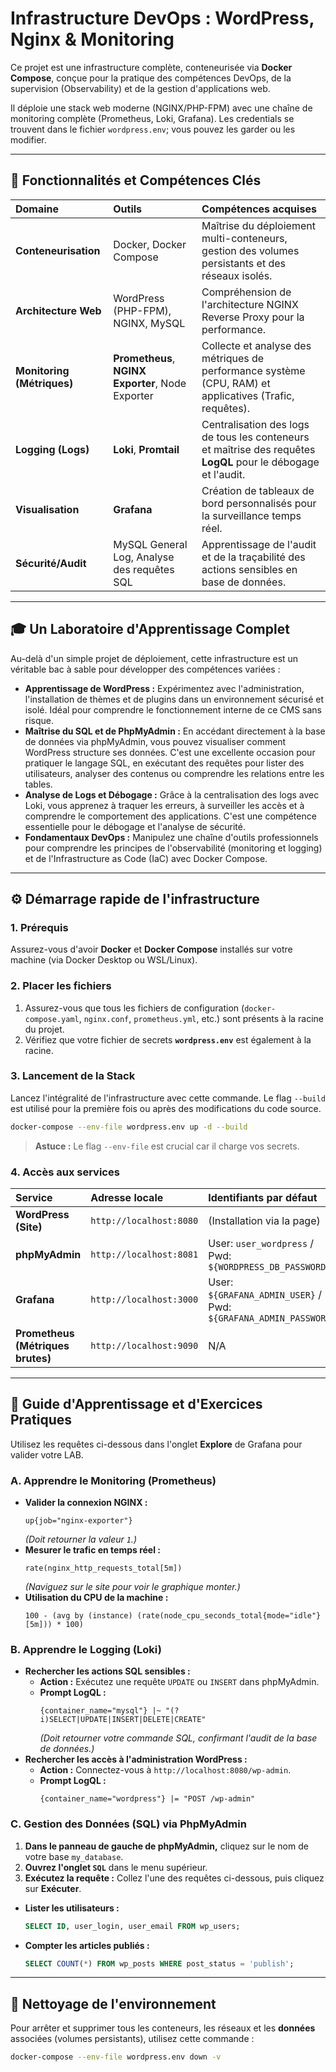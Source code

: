 # Infrastructure DevOps : WordPress, Nginx & Monitoring

Ce projet est une infrastructure complète, conteneurisée via **Docker Compose**, conçue pour la pratique des compétences DevOps, de la supervision (Observability) et de la gestion d'applications web.

Il déploie une stack web moderne (NGINX/PHP-FPM) avec une chaîne de monitoring complète (Prometheus, Loki, Grafana). Les credentials se trouvent dans le fichier `wordpress.env`; vous pouvez les garder ou les modifier.

-----

## 🌟 Fonctionnalités et Compétences Clés

| Domaine | Outils | Compétences acquises |
| :--- | :--- | :--- |
| **Conteneurisation** | Docker, Docker Compose | Maîtrise du déploiement multi-conteneurs, gestion des volumes persistants et des réseaux isolés. |
| **Architecture Web** | WordPress (PHP-FPM), NGINX, MySQL | Compréhension de l'architecture NGINX Reverse Proxy pour la performance. |
| **Monitoring (Métriques)** | **Prometheus**, **NGINX Exporter**, Node Exporter | Collecte et analyse des métriques de performance système (CPU, RAM) et applicatives (Trafic, requêtes). |
| **Logging (Logs)** | **Loki**, **Promtail** | Centralisation des logs de tous les conteneurs et maîtrise des requêtes **LogQL** pour le débogage et l'audit. |
| **Visualisation** | **Grafana** | Création de tableaux de bord personnalisés pour la surveillance temps réel. |
| **Sécurité/Audit** | MySQL General Log, Analyse des requêtes SQL | Apprentissage de l'audit et de la traçabilité des actions sensibles en base de données. |

-----

## 🎓 Un Laboratoire d'Apprentissage Complet

Au-delà d'un simple projet de déploiement, cette infrastructure est un véritable bac à sable pour développer des compétences variées :

  * **Apprentissage de WordPress :** Expérimentez avec l'administration, l'installation de thèmes et de plugins dans un environnement sécurisé et isolé. Idéal pour comprendre le fonctionnement interne de ce CMS sans risque.
  * **Maîtrise du SQL et de PhpMyAdmin :** En accédant directement à la base de données via phpMyAdmin, vous pouvez visualiser comment WordPress structure ses données. C'est une excellente occasion pour pratiquer le langage SQL, en exécutant des requêtes pour lister des utilisateurs, analyser des contenus ou comprendre les relations entre les tables.
  * **Analyse de Logs et Débogage :** Grâce à la centralisation des logs avec Loki, vous apprenez à traquer les erreurs, à surveiller les accès et à comprendre le comportement des applications. C'est une compétence essentielle pour le débogage et l'analyse de sécurité.
  * **Fondamentaux DevOps :** Manipulez une chaîne d'outils professionnels pour comprendre les principes de l'observabilité (monitoring et logging) et de l'Infrastructure as Code (IaC) avec Docker Compose.

-----

## ⚙️ Démarrage rapide de l'infrastructure

### 1\. Prérequis

Assurez-vous d'avoir **Docker** et **Docker Compose** installés sur votre machine (via Docker Desktop ou WSL/Linux).

### 2\. Placer les fichiers

1.  Assurez-vous que tous les fichiers de configuration (`docker-compose.yaml`, `nginx.conf`, `prometheus.yml`, etc.) sont présents à la racine du projet.
2.  Vérifiez que votre fichier de secrets **`wordpress.env`** est également à la racine.

### 3\. Lancement de la Stack

Lancez l'intégralité de l'infrastructure avec cette commande. Le flag `--build` est utilisé pour la première fois ou après des modifications du code source.

```bash
docker-compose --env-file wordpress.env up -d --build
```

> **Astuce :** Le flag `--env-file` est crucial car il charge vos secrets.

### 4\. Accès aux services

| Service | Adresse locale | Identifiants par défaut |
| :--- | :--- | :--- |
| **WordPress (Site)** | `http://localhost:8080` | (Installation via la page) |
| **phpMyAdmin** | `http://localhost:8081` | User: `user_wordpress` / Pwd: `${WORDPRESS_DB_PASSWORD}` |
| **Grafana** | `http://localhost:3000` | User: `${GRAFANA_ADMIN_USER}` / Pwd: `${GRAFANA_ADMIN_PASSWORD}` |
| **Prometheus (Métriques brutes)** | `http://localhost:9090` | N/A |

-----

## 🔬 Guide d'Apprentissage et d'Exercices Pratiques

Utilisez les requêtes ci-dessous dans l'onglet **Explore** de Grafana pour valider votre LAB.

### A. Apprendre le Monitoring (Prometheus)

  * **Valider la connexion NGINX :**
    ```promql
    up{job="nginx-exporter"}
    ```
    *(Doit retourner la valeur `1`.)*
  * **Mesurer le trafic en temps réel :**
    ```promql
    rate(nginx_http_requests_total[5m])
    ```
    *(Naviguez sur le site pour voir le graphique monter.)*
  * **Utilisation du CPU de la machine :**
    ```promql
    100 - (avg by (instance) (rate(node_cpu_seconds_total{mode="idle"}[5m])) * 100)
    ```

### B. Apprendre le Logging (Loki)

  * **Rechercher les actions SQL sensibles :**
      * **Action :** Exécutez une requête `UPDATE` ou `INSERT` dans phpMyAdmin.
      * **Prompt LogQL :**
        ```logql
        {container_name="mysql"} |~ "(?i)SELECT|UPDATE|INSERT|DELETE|CREATE"
        ```
        *(Doit retourner votre commande SQL, confirmant l'audit de la base de données.)*
  * **Rechercher les accès à l'administration WordPress :**
      * **Action :** Connectez-vous à `http://localhost:8080/wp-admin`.
      * **Prompt LogQL :**
        ```logql
        {container_name="wordpress"} |= "POST /wp-admin"
        ```

### C. Gestion des Données (SQL) via PhpMyAdmin

1.  **Dans le panneau de gauche de phpMyAdmin,** cliquez sur le nom de votre base `my_database`.
2.  **Ouvrez l'onglet `SQL`** dans le menu supérieur.
3.  **Exécutez la requête :** Collez l'une des requêtes ci-dessous, puis cliquez sur **Exécuter**.

<!-- end list -->

  * **Lister les utilisateurs :**
    ```sql
    SELECT ID, user_login, user_email FROM wp_users;
    ```
  * **Compter les articles publiés :**
    ```sql
    SELECT COUNT(*) FROM wp_posts WHERE post_status = 'publish';
    ```

-----

## 🛑 Nettoyage de l'environnement

Pour arrêter et supprimer tous les conteneurs, les réseaux et les **données** associées (volumes persistants), utilisez cette commande :

```bash
docker-compose --env-file wordpress.env down -v
```
